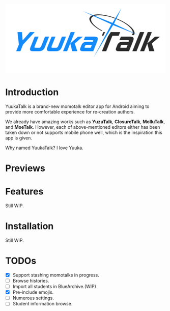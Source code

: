 <p align="center">
  <img src="./logo.png" />
</p>

# Introduction

YuukaTalk is a brand-new momotalk editor app for Android aiming to provide more comfortable experience for re-creation authors.

We already have amazing works such as **YuzuTalk**, **ClosureTalk**, **MolluTalk**, and **MoeTalk**. However, each of above-mentioned editors either has been taken down or not supports mobile phone well, which is the inspiration this app is given.

Why named YuukaTalk? I love Yuuka.

# Previews



# Features

Still WIP.

# Installation

Still WIP.

# TODOs

- [x] Support stashing momotalks in progress.
- [ ] Browse histories.
- [ ] Import all students in BlueArchive.(WIP)
- [x] Pre-include emojis.
- [ ] Numerous settings.
- [ ] Student information browse.
